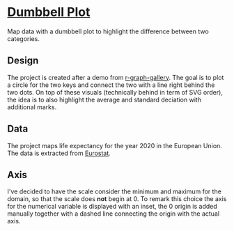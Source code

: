 # [Dumbbell Plot](https://codepen.io/borntofrappe/full/VwBYyZe)

Map data with a dumbbell plot to highlight the difference between two categories.

## Design

The project is created after a demo from [r-graph-gallery](https://r-graph-gallery.com/web-extended-dumbbell-plot-ggplot2.html). The goal is to plot a circle for the two keys and connect the two with a line right behind the two dots. On top of these visuals (technically behind in term of SVG order), the idea is to also highlight the average and standard deciation with additional marks.

## Data

The project maps life expectancy for the year 2020 in the European Union. The data is extracted from [Eurostat](https://ec.europa.eu/eurostat/databrowser/view/DEMO_MLEXPEC__custom_639270/bookmark/table?lang=en&bookmarkId=2f26f931-4df1-499a-a8eb-3dbf1125a63a).

## Axis

I've decided to have the scale consider the minimum and maximum for the domain, so that the scale does **not** begin at 0. To remark this choice the axis for the numerical variable is displayed with an inset, the 0 origin is added manually together with a dashed line connecting the origin with the actual axis.
